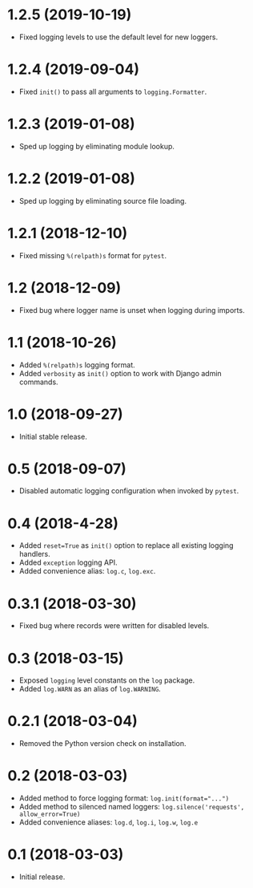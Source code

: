 # 1.2.5 (2019-10-19)

- Fixed logging levels to use the default level for new loggers.

# 1.2.4 (2019-09-04)

- Fixed `init()` to pass all arguments to `logging.Formatter`.

# 1.2.3 (2019-01-08)

- Sped up logging by eliminating module lookup.

# 1.2.2 (2019-01-08)

- Sped up logging by eliminating source file loading.

# 1.2.1 (2018-12-10)

- Fixed missing `%(relpath)s` format for `pytest`.

# 1.2 (2018-12-09)

- Fixed bug where logger name is unset when logging during imports.

# 1.1 (2018-10-26)

- Added `%(relpath)s` logging format.
- Added `verbosity` as `init()` option to work with Django admin commands.

# 1.0 (2018-09-27)

- Initial stable release.

# 0.5 (2018-09-07)

- Disabled automatic logging configuration when invoked by `pytest`.

# 0.4 (2018-4-28)

- Added `reset=True` as `init()` option to replace all existing logging handlers.
- Added `exception` logging API.
- Added convenience alias: `log.c`, `log.exc`.

# 0.3.1 (2018-03-30)

- Fixed bug where records were written for disabled levels.

# 0.3 (2018-03-15)

- Exposed `logging` level constants on the `log` package.
- Added `log.WARN` as an alias of `log.WARNING`.

# 0.2.1 (2018-03-04)

- Removed the Python version check on installation.

# 0.2 (2018-03-03)

- Added method to force logging format: `log.init(format="...")`
- Added method to silenced named loggers: `log.silence('requests', allow_error=True)`
- Added convenience aliases: `log.d`, `log.i`, `log.w`, `log.e`

# 0.1 (2018-03-03)

 - Initial release.
